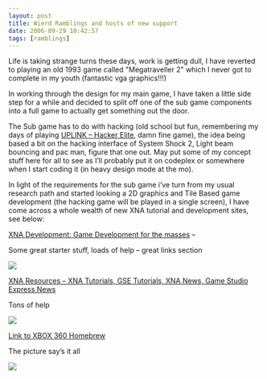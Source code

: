 ```yaml
---
layout: post
title: Wierd Ramblings and hosts of new support
date: 2006-09-29 10:42:57
tags: [ramblings]
---
```


Life is taking strange turns these days, work is getting dull, I have reverted to playing an old 1993 game called "Megatraveller 2" which I never got to complete in my youth (fantastic vga graphics!!!)

In working through the design for my main game, I have taken a little side step for a while and decided to split off one of the sub game components into a full game to actually get something out the door.

The Sub game has to do with hacking (old school but fun, remembering my days of playing [UPLINK – Hacker Elite](http://www.introversion.co.uk/uplink/about.html), damn fine game), the idea being based a bit on the hacking interface of System Shock 2, Light beam bouncing and pac man, figure that one out.  May put some of my concept stuff here for all to see as I’ll probably put it on codeplex or somewhere when I start coding it (in heavy design mode at the mo).

In light of the requirements for the sub game i’ve turn from my usual research path and started looking a 2D graphics and Tile Based game development (the hacking game will be played in a single screen), I have come across a whole wealth of new XNA tutorial and development sites, see below:

[XNA Development: Game Development for the masses](http://www.xnadevelopment.com/index.shtml) –

Some great starter stuff, loads of help – great links section

[![](http://www.xnadevelopment.com/XNA.gif)](http://www.xnadevelopment.com/index.shtml)

[XNA Resources – XNA Tutorials, GSE Tutorials, XNA News, Game Studio Express News](http://www.xnaresources.com/blog.asp)

Tons of help

[![](http://www.xnaresources.com/images/all_logo.png)](http://www.xnaresources.com/blog.asp)

[Link to XBOX 360 Homebrew](http://xbox360homebrew.com/)

The picture say’s it all

[![](http://tk2.storage.msn.com/x1pb4lnKEHD-4CJQOyvlqmI51Rc6D1cW51ePdeTP68-sLBcHOdGvwWPjGU0EX8JsAhfw62tHj1Y4IUPCWlOsivzG_oPqiLS6oYSGGnvyD4jCQfM9u9GC9RXG7G5IJoSVhJodueANyJjtZh4bFSesL_FRA)](http://xbox360homebrew.com/)

